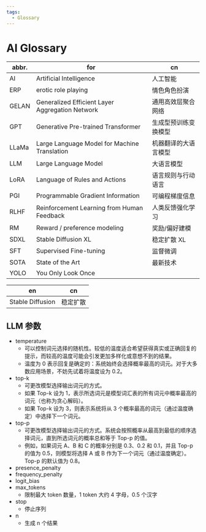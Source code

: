 ```yaml
---
tags:
  - Glossary
---
```


# AI Glossary

| abbr. | for                                             | cn                   |
| ----- | ----------------------------------------------- | -------------------- |
| AI    | Artificial Intelligence                         | 人工智能             |
| ERP   | erotic role playing                             | 情色角色扮演         |
| GELAN | Generalized Efficient Layer Aggregation Network | 通用高效层聚合网络   |
| GPT   | Generative Pre-trained Transformer              | 生成型预训练变换模型 |
| LLaMa | Large Language Model for Machine Translation    | 机器翻译的大语言模型 |
| LLM   | Large Language Model                            | 大语言模型           |
| LoRA  | Language of Rules and Actions                   | 语言规则与行动语言   |
| PGI   | Programmable Gradient Information               | 可编程梯度信息       |
| RLHF  | Reinforcement Learning from Human Feedback      | 人类反馈强化学习     |
| RM    | Reward / preference modeling                    | 奖励/偏好建模        |
| SDXL  | Stable Diffusion XL                             | 稳定扩散 XL          |
| SFT   | Supervised Fine-tuning                          | 监督微调             |
| SOTA  | State of the Art                                | 最新技术             |
| YOLO  | You Only Look Once                              |                      |

| en               | cn       |
| ---------------- | -------- |
| Stable Diffusion | 稳定扩散 |


## LLM 参数

- temperature
  - 可以控制词元选择的随机性。较低的温度适合希望获得真实或正确回复的提示，而较高的温度可能会引发更加多样化或意想不到的结果。
  - 温度为 0 表示回复是确定的：系统始终会选择概率最高的词元。对于大多数应用场景，不妨先试着将温度设为 0.2。
- top-k
  - 可更改模型选择输出词元的方式。
  - 如果 Top-k 设为 1，表示所选词元是模型词汇表的所有词元中概率最高的词元（也称为贪心解码）。
  - 如果 Top-k 设为 3，则表示系统将从 3 个概率最高的词元（通过温度确定）中选择下一个词元。
- top-p
  - 可更改模型选择输出词元的方式。系统会按照概率从最高到最低的顺序选择词元，直到所选词元的概率总和等于 Top-p 的值。
  - 例如，如果词元 A、B 和 C 的概率分别是 0.3、0.2 和 0.1，并且 Top-p 的值为 0.5，则模型将选择 A 或 B 作为下一个词元（通过温度确定）。Top-p 的默认值为 0.8。
- presence_penalty
- frequency_penalty
- logit_bias
- max_tokens
  - 限制最大 token 数量，1 token 大约 4 字母，0.5 个汉字
- stop
  - 停止序列
- n
  - 生成 n 个结果
